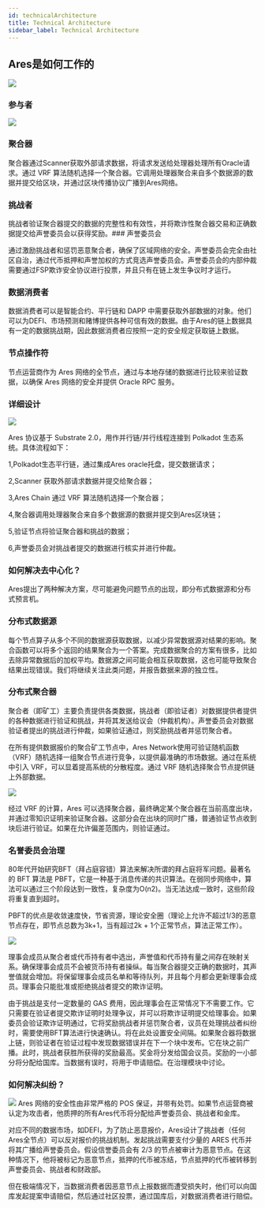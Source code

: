 ```yaml
---
id: technicalArchitecture
title: Technical Architecture
sidebar_label: Technical Architecture
---
```

## Ares是如何工作的

![](assets/build/architec.jpg)

### 参与者

![](assets/build/2.png)

### 聚合器

聚合器通过Scanner获取外部请求数据，将请求发送给处理器处理所有Oracle请求。通过 VRF 算法随机选择一个聚合器。它调用处理器聚合来自多个数据源的数据并提交给区块，并通过区块传播协议广播到Ares网络。

### 挑战者

挑战者验证聚合器提交的数据的完整性和有效性，并将欺诈性聚合器交易和正确数据提交给声誉委员会以获得奖励。### 声誉委员会

通过激励挑战者和惩罚恶意聚合者，确保了区域网络的安全。声誉委员会完全由社区自治，通过代币抵押和声誉加权的方式竞选声誉委员会。声誉委员会的内部仲裁需要通过FSP欺诈安全协议进行投票，并且只有在链上发生争议时才运行。

### 数据消费者

数据消费者可以是智能合约、平行链和 DAPP 中需要获取外部数据的对象。他们可以为DEFI、市场预测和赌博提供各种可信有效的数据。由于Ares的链上数据具有一定的数据挑战期，因此数据消费者应按照一定的安全规定获取链上数据。

### 节点操作符

节点运营商作为 Ares 网络的全节点，通过与本地存储的数据进行比较来验证数据，以确保 Ares 网络的安全并提供 Oracle RPC 服务。

### 详细设计
![](assets/build/3.png)

Ares 协议基于 Substrate 2.0，用作并行链/并行线程连接到 Polkadot 生态系统。具体流程如下：

1,Polkadot生态平行链，通过集成Ares oracle托盘，提交数据请求；

2,Scanner 获取外部请求数据并提交给聚合器；

3,Ares Chain 通过 VRF 算法随机选择一个聚合器；

4,聚合器调用处理器聚合来自多个数据源的数据并提交到Ares区块链；

5,验证节点将验证聚合器和挑战的数据；

6,声誉委员会对挑战者提交的数据进行核实并进行仲裁。


### 如何解决去中心化？

Ares提出了两种解决方案，尽可能避免问题节点的出现，即分布式数据源和分布式预言机。

### 分布式数据源

每个节点算子从多个不同的数据源获取数据，以减少异常数据源对结果的影响。聚合函数可以将多个返回的结果聚合为一个答案。完成数据聚合的方案有很多，比如去除异常数据后的加权平均。数据源之间可能会相互获取数据，这也可能导致聚合结果出现错误。我们将继续关注此类问题，并报告数据来源的独立性。

### 分布式聚合器

聚合者（即矿工）主要负责提供各类数据，挑战者（即验证者）对数据提供者提供的各种数据进行验证和挑战，并将其发送给议会（仲裁机构）。声誉委员会对数据验证者提出的挑战进行仲裁，如果验证通过，则奖励挑战者并惩罚聚合者。

在所有提供数据报价的聚合矿工节点中，Ares Network使用可验证随机函数（VRF）随机选择一组聚合节点进行竞争，以提供最准确的市场数据。通过在系统中引入 VRF，可以显着提高系统的分散程度。通过 VRF 随机选择聚合节点提供链上外部数据。

![](assets/build/4.png)

经过 VRF 的计算，Ares 可以选择聚合器，最终确定某个聚合器在当前高度出块，并通过零知识证明来验证聚合器。这部分会在出块的同时广播，普通验证节点收到块后进行验证。如果在允许偏差范围内，则验证通过。

### 名誉委员会治理

80年代开始研究BFT（拜占庭容错）算法来解决所谓的拜占庭将军问题。最著名的 BFT 算法是 PBFT，它是一种基于消息传递的共识算法。在弱同步网络中，算法可以通过三个阶段达到一致性，复杂度为O(n2)。当无法达成一致时，这些阶段将重复直到超时。

PBFT的优点是收敛速度快，节省资源，理论安全圈（理论上允许不超过1/3的恶意节点存在，即节点总数为3k+1，当有超过2k + 1个正常节点，算法正常工作）。

![](assets/build/5.png)

理事会成员从聚合者或代币持有者中选出，声誉值和代币持有量之间存在映射关系。确保理事会成员不会被货币持有者操纵。每当聚合器提交正确的数据时，其声誉值就会增加。将保留理事会成员名单和等待队列，并且每个月都会更新理事会成员。理事会只能批准或拒绝挑战者提交的欺诈证明。

由于挑战是支付一定数量的 GAS 费用，因此理事会在正常情况下不需要工作。它只需要在验证者提交欺诈证明时处理争议，并可以将欺诈证明提交给理事会。如果委员会验证欺诈证明通过，它将奖励挑战者并惩罚聚合者，议员在处理挑战者纠纷时，需要使用BFT算法进行快速确认。将在此处设置安全间隔。如果聚合器将数据上链，则验证者在验证过程中发现数据错误并在下一个块中发布。它在块之前广播。此时，挑战者获胜所获得的奖励最高。奖金将分发给国会议员。奖励的一小部分将分配给国库。当数据有误时，将用于申请赔偿。在治理模块中讨论。

### 如何解决纠纷？
![](assets/build/6.png)
Ares 网络的安全性由非常严格的 POS 保证，并带有处罚。如果节点运营商被认定为攻击者，他质押的所有Ares代币将分配给声誉委员会、挑战者和金库。

对应不同的数据市场，如DEFI，为了防止恶意报价，Ares设计了挑战者（任何Ares全节点）可以反对报价的挑战机制。发起挑战需要支付少量的 ARES 代币并将其广播给声誉委员会。假设信誉委员会有 2/3 的节点被审计为恶意节点。在这种情况下，他将被标记为恶意节点，抵押的代币被冻结，节点抵押的代币被转移到声誉委员会、挑战者和财政部。

但在极端情况下，当数据消费者因恶意节点上报数据而遭受损失时，他们可以向国库发起提案申请赔偿，然后通过社区投票，通过国库后，对数据消费者进行赔偿。

